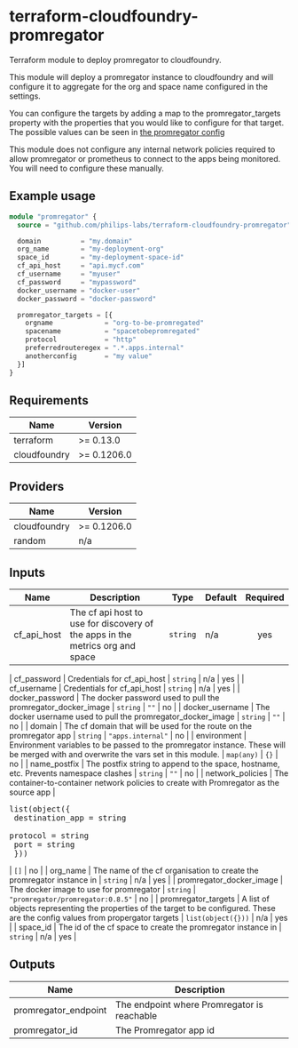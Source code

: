 # terraform-cloudfoundry-promregator

Terraform module to deploy promregator to cloudfoundry.

This module will deploy a promregator instance to cloudfoundry and will configure it to aggregate for the org and space name configured in the settings.

You can configure the targets by adding a map to the promregator_targets property with the properties that you would like to configure for that target. The possible values can be seen in [the promregator config](https://github.com/promregator/promregator/blob/master/docs/config.md)

This module does not configure any internal network policies required to allow promregator or prometheus to connect to the apps being monitored. You will need to configure these manually.

## Example usage

```tf
module "promregator" {
  source = "github.com/philips-labs/terraform-cloudfoundry-promregator"

  domain          = "my.domain"
  org_name        = "my-deployment-org"
  space_id        = "my-deployment-space-id"
  cf_api_host     = "api.mycf.com"
  cf_username     = "myuser"
  cf_password     = "mypassword"
  docker_username = "docker-user"
  docker_password = "docker-password"

  promregator_targets = [{
    orgname             = "org-to-be-promregated"
    spacename           = "spacetobepromregated"
    protocol            = "http"
    preferredrouteregex = ".*.apps.internal"
    anotherconfig       = "my value"
  }]
}
```

## Requirements

| Name | Version |
|------|---------|
| terraform | >= 0.13.0 |
| cloudfoundry | >= 0.1206.0 |

## Providers

| Name | Version |
|------|---------|
| cloudfoundry | >= 0.1206.0 |
| random | n/a |

## Inputs

| Name | Description | Type | Default | Required |
|------|-------------|------|---------|:--------:|
| cf\_api\_host | The cf api host to use for discovery of the apps in the metrics org and space | `string` | n/a | yes |

| cf\_password | Credentials for cf\_api\_host | `string` | n/a | yes |
| cf\_username | Credentials for cf\_api\_host | `string` | n/a | yes |
| docker\_password | The docker password used to pull the promregator\_docker\_image | `string` | `""` | no |
| docker\_username | The docker username used to pull the promregator\_docker\_image | `string` | `""` | no |
| domain | The cf domain that will be used for the route on the promregator app | `string` | `"apps.internal"` | no |
| environment | Environment variables to be passed to the promregator instance. These will be merged with and overwrite the vars set in this module. | `map(any)` | `{}` | no |
| name\_postfix | The postfix string to append to the space, hostname, etc. Prevents namespace clashes | `string` | `""` | no |
| network\_policies | The container-to-container network policies to create with Promregator as the source app | <pre>list(object({<br>    destination_app = string<br>    protocol        = string<br>    port            = string<br>  }))</pre> | `[]` | no |
| org\_name | The name of the cf organisation to create the promregator instance in | `string` | n/a | yes |
| promregator\_docker\_image | The docker image to use for promregator | `string` | `"promregator/promregator:0.8.5"` | no |
| promregator\_targets | A list of objects representing the properties of the target to be configured. These are the config values from propergator targets | `list(object({}))` | n/a | yes |
| space\_id | The id of the cf space to create the promregator instance in | `string` | n/a | yes |

## Outputs

| Name | Description |
|------|-------------|
| promregator\_endpoint | The endpoint where Promregator is reachable |
| promregator\_id | The Promregator app id |
